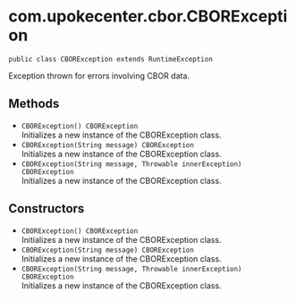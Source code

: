 # com.upokecenter.cbor.CBORException

    public class CBORException extends RuntimeException

Exception thrown for errors involving CBOR data.

## Methods

* `CBORException() CBORException`<br>
 Initializes a new instance of the CBORException
 class.
* `CBORException​(String message) CBORException`<br>
 Initializes a new instance of the CBORException
 class.
* `CBORException​(String message,
             Throwable innerException) CBORException`<br>
 Initializes a new instance of the CBORException
 class.

## Constructors

* `CBORException() CBORException`<br>
 Initializes a new instance of the CBORException
 class.
* `CBORException​(String message) CBORException`<br>
 Initializes a new instance of the CBORException
 class.
* `CBORException​(String message,
             Throwable innerException) CBORException`<br>
 Initializes a new instance of the CBORException
 class.
